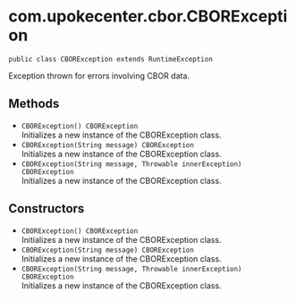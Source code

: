 # com.upokecenter.cbor.CBORException

    public class CBORException extends RuntimeException

Exception thrown for errors involving CBOR data.

## Methods

* `CBORException() CBORException`<br>
 Initializes a new instance of the CBORException
 class.
* `CBORException​(String message) CBORException`<br>
 Initializes a new instance of the CBORException
 class.
* `CBORException​(String message,
             Throwable innerException) CBORException`<br>
 Initializes a new instance of the CBORException
 class.

## Constructors

* `CBORException() CBORException`<br>
 Initializes a new instance of the CBORException
 class.
* `CBORException​(String message) CBORException`<br>
 Initializes a new instance of the CBORException
 class.
* `CBORException​(String message,
             Throwable innerException) CBORException`<br>
 Initializes a new instance of the CBORException
 class.
